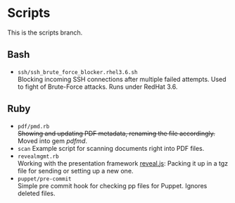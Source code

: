 # Scripts
This is the scripts branch.


## Bash

* `ssh/ssh_brute_force_blocker.rhel3.6.sh`  
  Blocking incoming SSH connections after multiple failed attempts. Used to fight of Brute-Force attacks.
  Runs under RedHat 3.6.

## Ruby
* `pdf/pmd.rb`  
  <strike>Showing and updating PDF metadata, renaming the file accordingly.</strike> Moved into gem _pdfmd_.
* `scan`
  Example script for scanning documents right into PDF files.
* `revealmgmt.rb`  
  Working with the presentation framework [reveal.js](http://lab.hakim.se/reveal-js/#/): Packing it up in a tgz file for sending or setting up a new one.
* `puppet/pre-commit`  
  Simple pre commit hook for checking pp files for Puppet. Ignores deleted files.

